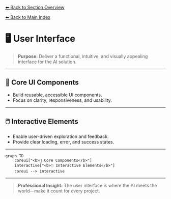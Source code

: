 [⬅ Back to Section Overview](README.md)

[⬅ Back to Main Index](../../INDEX.md)

# 🖥️ User Interface

> **Purpose:**
> Deliver a functional, intuitive, and visually appealing interface for the AI solution.

---

## 🧩 Core UI Components

- Build reusable, accessible UI components.
- Focus on clarity, responsiveness, and usability.

---

## 🖱️ Interactive Elements

- Enable user-driven exploration and feedback.
- Provide clear loading, error, and success states.

---

```mermaid
graph TD
    coreui["<b>🧩 Core Components</b>"]
    interactive["<b>🖱️ Interactive Elements</b>"]
    coreui --> interactive
```

---

> **Professional Insight:**
> The user interface is where the AI meets the world—make it count for every project.
